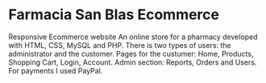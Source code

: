 # Farmacia San Blas Ecommerce 
Responsive Ecommerce website
An online store for a pharmacy developed with HTML, CSS, MySQL and PHP.
There is two types of users: the administrator and the customer. 
Pages for the custumer: Home, Products, Shopping Cart, Login, Account. 
Admin section: Reports, Orders and Users.
For payments I used PayPal.
